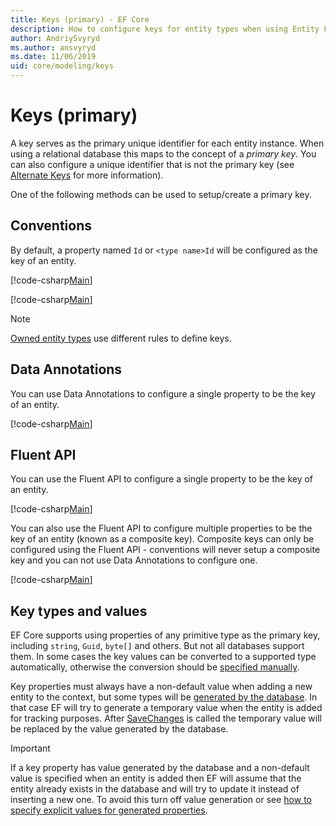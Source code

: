 ```yaml
---
title: Keys (primary) - EF Core
description: How to configure keys for entity types when using Entity Framework Core
author: AndriySvyryd
ms.author: ansvyryd
ms.date: 11/06/2019
uid: core/modeling/keys
---
```

# Keys (primary)

A key serves as the primary unique identifier for each entity instance. When using a relational database this maps to the concept of a *primary key*. You can also configure a unique identifier that is not the primary key (see [Alternate Keys](alternate-keys.md) for more information).

One of the following methods can be used to setup/create a primary key.

## Conventions

By default, a property named `Id` or `<type name>Id` will be configured as the key of an entity.

[!code-csharp[Main](../../../samples/core/Modeling/Conventions/KeyId.cs?name=KeyId&highlight=3)]

[!code-csharp[Main](../../../samples/core/Modeling/Conventions/KeyTypeNameId.cs?name=KeyId&highlight=3)]

> [!NOTE]
> [Owned entity types](xref:core/modeling/owned-entities) use different rules to define keys.

## Data Annotations

You can use Data Annotations to configure a single property to be the key of an entity.

[!code-csharp[Main](../../../samples/core/Modeling/DataAnnotations/KeySingle.cs?highlight=13)]

## Fluent API

You can use the Fluent API to configure a single property to be the key of an entity.

[!code-csharp[Main](../../../samples/core/Modeling/FluentAPI/KeySingle.cs?highlight=11,12)]

You can also use the Fluent API to configure multiple properties to be the key of an entity (known as a composite key). Composite keys can only be configured using the Fluent API - conventions will never setup a composite key and you can not use Data Annotations to configure one.

[!code-csharp[Main](../../../samples/core/Modeling/FluentAPI/KeyComposite.cs?highlight=11,12)]

## Key types and values

EF Core supports using properties of any primitive type as the primary key, including `string`, `Guid`, `byte[]` and others. But not all databases support them. In some cases the key values can be converted to a supported type automatically, otherwise the conversion should be [specified manually](xref:core/modeling/value-conversions).

Key properties must always have a non-default value when adding a new entity to the context, but some types will be [generated by the database](xref:core/modeling/generated-properties). In that case EF will try to generate a temporary value when the entity is added for tracking purposes. After [SaveChanges](/dotnet/api/Microsoft.EntityFrameworkCore.DbContext.SaveChanges) is called the temporary value will be replaced by the value generated by the database.

> [!Important]
> If a key property has value generated by the database and a non-default value is specified when an entity is added then EF will assume that the entity already exists in the database and will try to update it instead of inserting a new one. To avoid this turn off value generation or see [how to specify explicit values for generated properties](../saving/explicit-values-generated-properties.md).